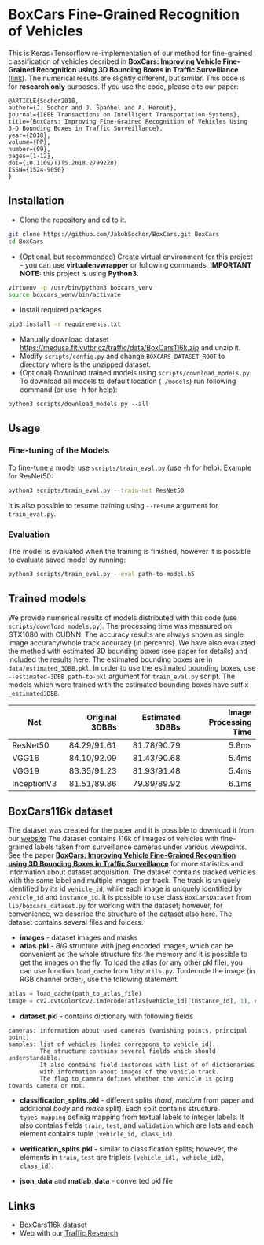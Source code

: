 # BoxCars Fine-Grained Recognition of Vehicles
This is Keras+Tensorflow re-implementation of our method for fine-grained classification of vehicles decribed in **BoxCars: Improving Vehicle Fine-Grained Recognition using 3D Bounding Boxes in Traffic Surveillance** ([link](https://doi.org/10.1109/TITS.2018.2799228)).
The numerical results are slightly different, but similar. This code is for **research only** purposes.
If you use the code, please cite our paper:
```
@ARTICLE{Sochor2018, 
author={J. Sochor and J. Špaňhel and A. Herout}, 
journal={IEEE Transactions on Intelligent Transportation Systems}, 
title={BoxCars: Improving Fine-Grained Recognition of Vehicles Using 3-D Bounding Boxes in Traffic Surveillance}, 
year={2018}, 
volume={PP}, 
number={99}, 
pages={1-12}, 
doi={10.1109/TITS.2018.2799228}, 
ISSN={1524-9050}
}
```

## Installation

* Clone the repository and cd to it.

```bash
git clone https://github.com/JakubSochor/BoxCars.git BoxCars
cd BoxCars
```
* (Optional, but recommended) Create virtual environment for this project - you can use **virtualenvwrapper** or following commands. **IMPORTANT NOTE:** this project is using **Python3**.

```bash
virtuenv -p /usr/bin/python3 boxcars_venv
source boxcars_venv/bin/activate
```

* Install required packages 

```bash
pip3 install -r requirements.txt 
```

* Manually download dataset https://medusa.fit.vutbr.cz/traffic/data/BoxCars116k.zip and unzip it.
* Modify `scripts/config.py` and change `BOXCARS_DATASET_ROOT` to directory where is the unzipped dataset.
* (Optional) Download trained models using `scripts/download_models.py`. To download all models to default location (`./models`) run following command (or use -h for help):

```base
python3 scripts/download_models.py --all
``` 


## Usage
### Fine-tuning of the Models
To fine-tune a model use `scripts/train_eval.py` (use -h for help). Example for ResNet50:
```bash
python3 scripts/train_eval.py --train-net ResNet50 
```
It is also possible to resume training using `--resume` argument for `train_eval.py`.

### Evaluation
The model is evaluated when the training is finished, however it is possible to evaluate saved model by running:
```bash
python3 scripts/train_eval.py --eval path-to-model.h5
```


## Trained models
We provide numerical results of models distributed with this code (use `scripts/download_models.py`). 
The processing time was measured on GTX1080 with CUDNN. The accuracy results are always shown as single image accuracy/whole track accuracy (in percents). 
We have also evaluated the method with estimated 3D bounding boxes (see paper for details) and included the results here. 
The estimated bounding boxes are in `data/estimated_3DBB.pkl`. In order to use the estimated bounding boxes, use `--estimated-3DBB path-to-pkl` argument for `train_eval.py` script.
The models which were trained with the estimated bounding boxes have suffix `_estimated3DBB`.  

Net | Original 3DBBs | Estimated 3DBBs | Image Processing Time
----|---------------:|---------------:|---------------------:
ResNet50 |  84.29/91.61 | 81.78/90.79  | 5.8ms
VGG16 | 84.10/92.09 | 81.43/90.68 | 5.4ms
VGG19 | 83.35/91.23 | 81.93/91.48  | 5.4ms
InceptionV3 | 81.51/89.86 | 79.89/89.92 | 6.1ms


## BoxCars116k dataset
The dataset was created for the paper and it is possible to download it from our [website](https://medusa.fit.vutbr.cz/traffic/data/BoxCars116k.zip)
The dataset contains 116k of images of vehicles with fine-grained labels taken from surveillance cameras under various viewpoints. 
See the paper [**BoxCars: Improving Vehicle Fine-Grained Recognition using 3D Bounding Boxes in Traffic Surveillance**](https://arxiv.org/abs/1703.00686) for more statistics and information about dataset acquisition.
The dataset contains tracked vehicles with the same label and multiple images per track. The track is uniquely identified by its id `vehicle_id`, while each image is uniquely identified by `vehicle_id` and `instance_id`. It is possible to use class `BoxCarsDataset` from `lib/boxcars_dataset.py` for working with the dataset; however, for convenience, we describe the structure of the dataset also here. 
The dataset contains several files and folders:
* **images** - dataset images and masks 
* **atlas.pkl** - *BIG* structure with jpeg encoded images, which can be convenient as the whole structure fits the memory and it is possible to get the images on the fly. To load the atlas (or any other pkl file), you can use function `load_cache` from `lib/utils.py`. To decode the image (in RGB channel order), use the following statement.
```python
atlas = load_cache(path_to_atlas_file)
image = cv2.cvtColor(cv2.imdecode(atlas[vehicle_id][instance_id], 1), cv2.COLOR_BGR2RGB)
```

* **dataset.pkl** - contains dictionary with following fields
```
cameras: information about used cameras (vanishing points, principal point)
samples: list of vehicles (index correspons to vehicle id). 
		 The structure contains several fields which should understandable. 
		 It also contains field instances with list of of dictionaries 
		 with information about images of the vehicle track. 
		 The flag to_camera defines whether the vehicle is going towards camera or not. 
```

* **classification_splits.pkl** - different splits (*hard*, *medium* from paper and additional *body* and *make* split). Each split contains structure `types_mapping` definig mapping from textual labels to integer labels. It also contains fields `train`, `test`, and `validation` which are lists and each element contains tuple `(vehicle_id, class_id)`.

* **verification_splits.pkl** - similar to classification splits; however, the elements in `train`, `test` are triplets `(vehicle_id1, vehicle_id2, class_id)`.

* **json_data** and **matlab_data** - converted pkl file


## Links 
* [BoxCars116k dataset](https://medusa.fit.vutbr.cz/traffic/data/BoxCars116k.zip)
* Web with our [Traffic Research](https://medusa.fit.vutbr.cz/traffic/)
